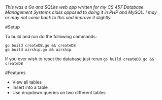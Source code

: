 *This was a Go and SQLite web app written for my CS 457 Database Management Systems class opposed to doing it in PHP and MySQL. I may or may not come back to this and improve it slightly.*

#Setup

To build and run do the following commands:

```
go build createDB.go && createDB
go build airship.go && airship
```

If you ever wish to reset the database just rerun `go build createDB.go && createDB`

#Features

* View all tables
* Insert into a table
* Use dropdown queries on two different tables